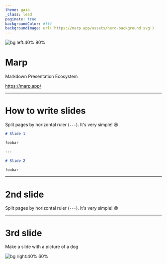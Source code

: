 ```yaml
---
theme: gaia
_class: lead
paginate: true
backgroundColor: #fff
backgroundImage: url('https://marp.app/assets/hero-background.svg')
---
```


![bg left:40% 80%](https://marp.app/assets/marp.svg)

# **Marp**

Markdown Presentation Ecosystem

https://marp.app/

---

# How to write slides

Split pages by horizontal ruler (`---`). It's very simple! :satisfied:

```markdown
# Slide 1

foobar

---

# Slide 2

foobar
```



---

# 2nd slide

Split pages by horizontal ruler (`---`). It's very simple! :satisfied:


---

# 3rd slide

Make a slide with a picture of a dog

![bg right:40% 60%](https://th.bing.com/th/id/OIP.FNKgH-k3128Wir1n8xce9AHaFj?rs=1&pid=ImgDetMain)